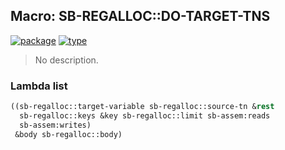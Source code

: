## Macro: SB-REGALLOC::DO-TARGET-TNS
[![package](https://img.shields.io/badge/Package-SB--REGALLOC-5f9ea0.svg?style=social&colorA=999999)](../) [![type](https://img.shields.io/badge/Type-Macro-5f9ea0.svg?style=social&colorA=999999)](../#macro) 

> No description.

### Lambda list
```cl
((sb-regalloc::target-variable sb-regalloc::source-tn &rest
  sb-regalloc::keys &key sb-regalloc::limit sb-assem:reads
  sb-assem:writes)
 &body sb-regalloc::body)
```
